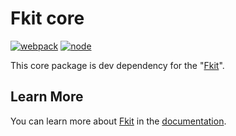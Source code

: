 # Fkit core

[![webpack][webpack]][webpack-url]
[![node][node]][node-url]

This core package is dev dependency for the "[Fkit](https://github.com/ucoline/fkit)".

## Learn More

You can learn more about [Fkit](https://github.com/ucoline/fkit) in the [documentation](https://github.com/ucoline/fkit/wiki).

[webpack]: https://img.shields.io/npm/dependency-version/fkit-core/peer/webpack
[webpack-url]: https://github.com/webpack/webpack/releases

[node]: https://img.shields.io/node/v/html-webpack-plugin.svg
[node-url]: https://nodejs.org